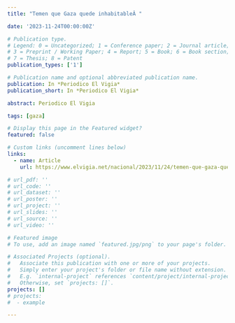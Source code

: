 ```yaml
---
title: "Temen que Gaza quede inhabitableÂ "

date: '2023-11-24T00:00:00Z'

# Publication type.
# Legend: 0 = Uncategorized; 1 = Conference paper; 2 = Journal article;
# 3 = Preprint / Working Paper; 4 = Report; 5 = Book; 6 = Book section;
# 7 = Thesis; 8 = Patent
publication_types: ['1']

# Publication name and optional abbreviated publication name.
publication: In *Periodico El Vigia*
publication_short: In *Periodico El Vigia*

abstract: Periodico El Vigia

tags: [gaza]

# Display this page in the Featured widget?
featured: false

# Custom links (uncomment lines below)
links:
  - name: Article
    url: https://www.elvigia.net/nacional/2023/11/24/temen-que-gaza-quede-inhabitable-430741.html

# url_pdf: ''
# url_code: ''
# url_dataset: ''
# url_poster: ''
# url_project: ''
# url_slides: ''
# url_source: ''
# url_video: ''

# Featured image
# To use, add an image named `featured.jpg/png` to your page's folder.

# Associated Projects (optional).
#   Associate this publication with one or more of your projects.
#   Simply enter your project's folder or file name without extension.
#   E.g. `internal-project` references `content/project/internal-project/index.md`.
#   Otherwise, set `projects: []`.
projects: []
# projects:
#  - example

---
```


